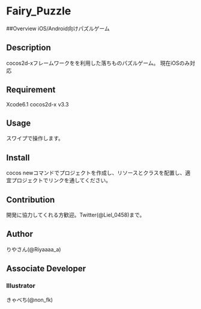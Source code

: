 # Fairy_Puzzle

##Overview
iOS/Android向けパズルゲーム 

## Description
cocos2d-xフレームワークをを利用した落ちものパズルゲーム。
 現在iOSのみ対応

## Requirement
Xcode6.1
 cocos2d-x v3.3
 
## Usage
 スワイプで操作します。
 
## Install
 cocos newコマンドでプロジェクトを作成し、リソースとクラスを配置し、適宜プロジェクトでリンクを通してください。
 
## Contribution
 開発に協力してくれる方歓迎。Twitter(@Liel_0458)まで。

## Author
 りやさん(@Riyaaaa_a)
 
## Associate Developer 
### Illustrator 
きゃべち(@non_fk)
